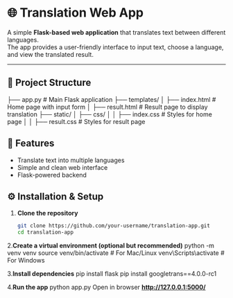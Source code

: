 # 🌐 Translation Web App
A simple **Flask-based web application** that translates text between different languages.  
The app provides a user-friendly interface to input text, choose a language, and view the translated result.

---

## 📂 Project Structure
├── app.py # Main Flask application
├── templates/
│ ├── index.html # Home page with input form
│ ├── result.html # Result page to display translation
├── static/
│ ├── css/
│ │ ├── index.css # Styles for home page
│ │ ├── result.css # Styles for result page

## 🚀 Features
- Translate text into multiple languages  
- Simple and clean web interface  
- Flask-powered backend

## ⚙️ Installation & Setup

1. **Clone the repository**
   ```bash
   git clone https://github.com/your-username/translation-app.git
   cd translation-app

2.**Create a virtual environment (optional but recommended)**
python -m venv venv
source venv/bin/activate   # For Mac/Linux
venv\Scripts\activate      # For Windows

3.**Install dependencies**
pip install flask
pip install googletrans==4.0.0-rc1

4.**Run the app**
python app.py
Open in browser **http://127.0.0.1:5000/**
